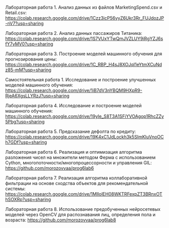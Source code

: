 Лабораторная работа 1. Анализ данных из файлов MarketingSpend.csv и Retail.csv: https://colab.research.google.com/drive/1Czz3icP56vyZ6Ukr3Rr_FUJdozJP-nV7?usp=sharing

Лабораторная работа 2. Анализ данных пассажиров Титаника: https://colab.research.google.com/drive/1S7VUxYTwQmJVZLUY9iRgYZJ6sfY7yMV0?usp=sharing

Лабораторная работа 3. Построение моделей машинного обучения для прогнозирования цены: https://colab.research.google.com/drive/1C_RBP_H4sJ8XOJqI1eYtmXCuNdz85-mM?usp=sharing

Самостоятельная работа 1. Исследование и построение улучшенных моделей машинного обучения: https://colab.research.google.com/drive/1iB7dV3nYBQM9HXpR9-RjeA6XgsLLYRzJ?usp=sharing

Лабораторная работа 4. Исследование и построение моделей машинного обучения: https://colab.research.google.com/drive/19yIe_S8T3A1SFiYVOAgop1RhcZZy5Pbg?usp=sharing

Лабораторная работа 5. Предсказание дефолта по кредиту: https://colab.research.google.com/drive/19K4xC1JdLockh3k5SImKluVnoOCh7GDf?usp=sharing

Лабораторная работа 6. Реализация и оптимизация алгоритма разложения чисел на множители методом Ферма с использованием Cython, многопоточности/многопроцессорности и управления GIL: https://github.com/morozovvaa/prog6lab6

Лабораторная работа 7. Реализация алгоритма коллаборативной фильтрации на основе сходства объектов для рекомендательной системы: https://colab.research.google.com/drive/1MIlolEH08WKTRFexpZT3BRnxOThSOXRp?usp=sharing

Лабораторная работа 8. Использование предобученных нейросетевых моделей через OpenCV для распознавания лиц, определения пола и возраста: https://github.com/morozovvaa/prog6lab8
